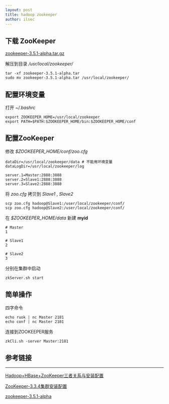 ```yaml
---
layout: post
title: hadoop zookeeper
author: ilsec
---
```


## 下载 ZooKeeper

[zookeeper-3.5.1-alpha.tar.gz](http://apache.fayea.com/zookeeper/zookeeper-3.5.1-alpha/zookeeper-3.5.1-alpha.tar.gz)

解压到目录 */usr/local/zookeeper/*

```
tar -xf zookeeper-3.5.1-alpha.tar
sudo mv zookeeper-3.5.1-alpha.tar /usr/local/zookeeper/
```

## 配置环境变量

打开 *~/.bashrc*

```
export ZOOKEEPER_HOME=/usr/local/zookeeper
export PATH=$PATH:$ZOOKEEPER_HOME/bin:$ZOOKEEPER_HOME/conf
```

## 配置ZooKeeper

修改 *$ZOOKEEPER_HOME/conf/zoo.cfg*

```
dataDir=/usr/local/zookeeper/data # 不能用环境变量
dataLogDir=/usr/local/zookeeper/log

server.1=Master:2888:3888
server.2=Slave1:2888:3888
server.3=Slave2:2888:3888
```

将 *zoo.cfg* 拷贝到 *Slave1* , *Slave2*

```
scp zoo.cfg hadoop@Slave1:/user/local/zookeeper/conf/
scp zoo.cfg hadoop@Slave2:/user/local/zookeeper/conf/
```

在 *$ZOOKEEPER_HOME/data* 新建 **myid**

```
# Master
1

# Slave1
2

# Slave2
3
```

分别在集群中启动

```
zkServer.sh start
```

## 简单操作

四字命令

```
echo ruok | nc Master 2181
echo conf | nc Master 2181
```

连接到ZOOKEEPER服务

```
zkCli.sh -server Master:2181
```


## 参考链接
---

[Hadoop+HBase+ZooKeeper三者关系与安装配置](http://edu.dataguru.cn/thread-241488-1-1.html)

[ZooKeeper-3.3.4集群安装配置](http://blog.csdn.net/shirdrn/article/details/7183503)

[zookeeper-3.5.1-alpha](http://zookeeper.apache.org/doc/r3.5.1-alpha/zookeeperStarted.html)
